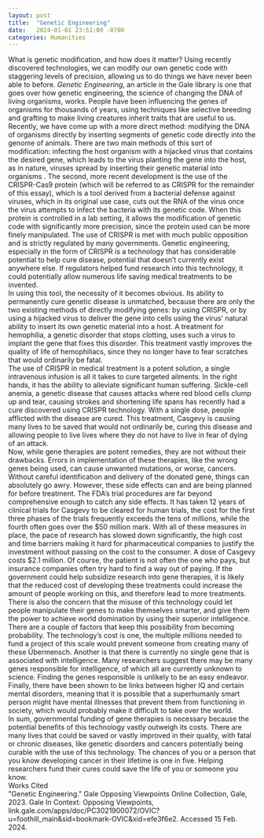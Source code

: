 ```yaml
---
layout: post
title:  "Genetic Engineering"
date:   2024-01-01 23:51:09 -0700
categories: Humanities
---
```


What is genetic modification, and how does it matter? Using recently discovered technologies, we can modify our own genetic code with staggering levels of precision, allowing us to do things we have never been able to before. *Genetic Engineering*, an article in the Gale library is one that goes over how genetic engineering, the science of changing the DNA of living organisms, works. People have been influencing the genes of organisms for thousands of years, using techniques like selective breeding and grafting to make living creatures inherit traits that are useful to us. Recently, we have come up with a more direct method: modifying the DNA of organisms directly by inserting segments of genetic code directly into the genome of animals. There are two main methods of this sort of modification: infecting the host organism with a hijacked virus that contains the desired gene, which leads to the virus planting the gene into the host, as in nature, viruses spread by inserting their genetic material into organisms . The second, more recent development is the use of the CRISPR-Cas9 protein (which will be referred to as CRISPR for the remainder of this essay), which is a tool derived from a bacterial defense against viruses, which in its original use case, cuts out the RNA of the virus once the virus attempts to infect the bacteria with its genetic code. When this protein is controlled in a lab setting, it allows the modification of genetic code with significantly more precision, since the protein used can be more finely manipulated. The use of CRISPR is met with much public opposition and is strictly regulated by many governments. Genetic engineering, especially in the form of CRISPR is a technology that has considerable potential to help cure disease, potential that doesn’t currently exist anywhere else. If regulators helped fund research into this technology, it could potentially allow numerous life saving medical treatments to be invented.  
In using this tool, the necessity of it becomes obvious. Its ability to permanently cure genetic disease is unmatched, because there are only the two existing methods of directly modifying genes: by using CRISPR, or by using a hijacked virus to deliver the gene into cells using the virus’ natural ability to insert its own genetic material into a host. A treatment for hemophilia, a genetic disorder that stops clotting, uses such a virus to implant the gene that fixes this disorder. This treatment vastly improves the quality of life of hemophiliacs, since they no longer have to fear scratches that would ordinarily be fatal.  
The use of CRISPR in medical treatment is a potent solution, a single intravenous infusion is all it takes to cure targeted ailments. In the right hands, it has the ability to alleviate significant human suffering. Sickle-cell anemia, a genetic disease that causes attacks where red blood cells clump up and tear, causing strokes and shortening life spans has recently had a cure discovered using CRISPR technology. With a single dose, people afflicted with the disease are cured. This treatment, Casgevy is causing many lives to be saved that would not ordinarily be, curing this disease and allowing people to live lives where they do not have to live in fear of dying of an attack.  
Now, while gene therapies are potent remedies, they are not without their drawbacks. Errors in implementation of these therapies, like the wrong genes being used, can cause unwanted mutations, or worse, cancers. Without careful identification and delivery of the donated gene, things can absolutely go awry. However, these side effects can and are being planned for before treatment. The FDA’s trial procedures are far beyond comprehensive enough to catch any side effects. It has taken 12 years of clinical trials for Casgevy to be cleared for human trials, the cost for the first three phases of the trials frequently exceeds the tens of millions, while the fourth often goes over the $50 million mark. With all of these measures in place, the pace of research has slowed down significantly, the high cost and time barriers making it hard for pharmaceutical companies to justify the investment without passing on the cost to the consumer. A dose of Casgevy costs $2.1 million. Of course, the patient is not often the one who pays, but insurance companies often try hard to find a way out of paying. If the government could help subsidize research into gene therapies, it is likely that the reduced cost of developing these treatments could increase the amount of people working on this, and therefore lead to more treatments.  
There is also the concern that the misuse of this technology could let people manipulate their genes to make themselves smarter, and give them the power to achieve world domination by using their superior intelligence. There are a couple of factors that keep this possibility from becoming probability. The technology’s cost is one, the multiple millions needed to fund a project of this scale would prevent someone from creating many of these Übermensch. Another is that there is currently no single gene that is associated with intelligence. Many researchers suggest there may be many genes responsible for intelligence, of which all are currently unknown to science. Finding the genes responsible is unlikely to be an easy endeavor. Finally, there have been shown to be links between higher IQ and certain mental disorders, meaning that it is possible that a superhumanly smart person might have mental illnesses that prevent them from functioning in society, which would probably make it difficult to take over the world.  
In sum, governmental funding of gene therapies is necessary because the potential benefits of this technology vastly outweigh its costs. There are many lives that could be saved or vastly improved in their quality, with fatal or chronic diseases, like genetic disorders and cancers potentially being curable with the use of this technology. The chances of you or a person that you know developing cancer in their lifetime is one in five. Helping researchers fund their cures could save the life of you or someone you know.  
Works Cited  
"Genetic Engineering." Gale Opposing Viewpoints Online Collection, Gale, 2023\. Gale In Context: Opposing Viewpoints, link.gale.com/apps/doc/PC3021900072/OVIC?u=foothill\_main\&sid=bookmark-OVIC\&xid=efe3f6e2. Accessed 15 Feb. 2024\.
